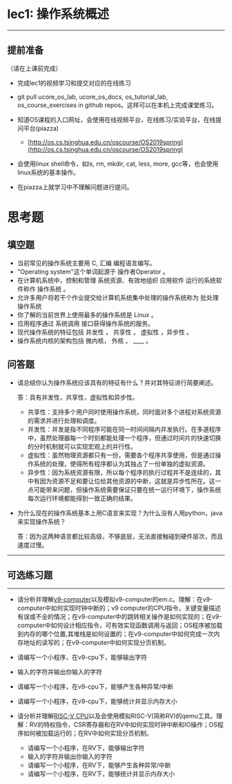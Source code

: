 # lec1: 操作系统概述

---

## **提前准备**

（请在上课前完成）

* 完成lec1的视频学习和提交对应的在线练习
* git pull ucore\_os\_lab, ucore\_os\_docs, os\_tutorial\_lab, os\_course\_exercises in github repos。这样可以在本机上完成课堂练习。
* 知道OS课程的入口网址，会使用在线视频平台，在线练习/实验平台，在线提问平台\(piazza\)
  * [http://os.cs.tsinghua.edu.cn/oscourse/OS2019spring](http://os.cs.tsinghua.edu.cn/oscourse/OS2019spring)


* 会使用linux shell命令，如ls, rm, mkdir, cat, less, more, gcc等，也会使用linux系统的基本操作。
* 在piazza上就学习中不理解问题进行提问。



# 思考题

## 填空题

* 当前常见的操作系统主要用 C, 汇编 编程语言编写。
* "Operating system"这个单词起源于 操作者Operator 。
* 在计算机系统中，控制和管理  系统资源、有效地组织 应用软件 运行的系统软件称作 操作系统 。
* 允许多用户将若干个作业提交给计算机系统集中处理的操作系统称为 批处理 操作系统
* 你了解的当前世界上使用最多的操作系统是 Linux  。
* 应用程序通过 系统调用 接口获得操作系统的服务。
* 现代操作系统的特征包括 并发性 ， 共享性 ， 虚拟性 ，异步性 。
* 操作系统内核的架构包括 微内核， 外核 ， ____ 。


## 问答题

- 请总结你认为操作系统应该具有的特征有什么？并对其特征进行简要阐述。

  答：具有并发性，共享性，虚拟性和异步性。

  - 共享性：支持多个用户同时使用操作系统，同时面对多个进程对系统资源的需求并进行处理和调度。
  - 并发性：并发是指不同程序可能在同一时间间隔内并发执行。在多道程序中，虽然处理器每一个时刻都能处理一个程序，但通过时间片的快速切换的分时机制就可以实现宏观上的并行性。
  - 虚拟性：虽然物理资源都只有一份，需要各个程序共享使用，但是通过操作系统的处理，使得所有程序都认为其独占了一份单独的虚拟资源。
  - 异步性：因为系统资源有限，所以每个程序的执行过程并不是连续的，其中有因为资源不足和要让位给其他资源的中断，这就是异步性所在。这一点可能带来问题，但操作系统需要保证只要在统一运行环境下，操作系统每次运行环境都能得到一致正确的结果。


- 为什么现在的操作系统基本上用C语言来实现？为什么没有人用python，java来实现操作系统？

  答：因为这两种语言都比较高级，不够底层，无法直接触碰到硬件层次，而且速度过慢。

---

## 可选练习题

---

- 请分析并理解[v9\-computer](https://github.com/chyyuu/os_tutorial_lab/blob/master/v9_computer/docs/v9_computer.md)以及模拟v9\-computer的em.c。理解：在v9\-computer中如何实现时钟中断的；v9 computer的CPU指令，关键变量描述有误或不全的情况；在v9\-computer中的跳转相关操作是如何实现的；在v9\-computer中如何设计相应指令，可有效实现函数调用与返回；OS程序被加载到内存的哪个位置,其堆栈是如何设置的；在v9\-computer中如何完成一次内存地址的读写的；在v9\-computer中如何实现分页机制。


- 请编写一个小程序，在v9-cpu下，能够输出字符


- 输入的字符并输出你输入的字符


- 请编写一个小程序，在v9-cpu下，能够产生各种异常/中断


- 请编写一个小程序，在v9-cpu下，能够统计并显示内存大小



- 请分析并理解[RISC-V CPU](http://www.riscvbook.com/chinese/)以及会使用模拟RISC\-V(简称RV)的qemu工具。理解：RV的特权指令，CSR寄存器和在RV中如何实现时钟中断和IO操作；OS程序如何被加载运行的；在RV中如何实现分页机制。
  - 请编写一个小程序，在RV下，能够输出字符
  - 输入的字符并输出你输入的字符
  - 请编写一个小程序，在RV下，能够产生各种异常/中断
  - 请编写一个小程序，在RV下，能够统计并显示内存大小
